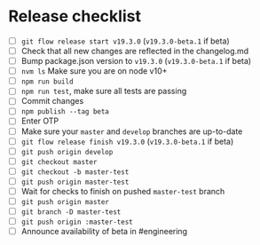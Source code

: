 # Release checklist
- [ ] `git flow release start v19.3.0` (`v19.3.0-beta.1` if beta)
- [ ] Check that all new changes are reflected in the changelog.md
- [ ] Bump package.json version to `v19.3.0` (`v19.3.0-beta.1` if beta)
- [ ] `nvm ls` Make sure you are on node v10+ 
- [ ] `npm run build`
- [ ] `npm run test`, make sure all tests are passing
- [ ] Commit changes
- [ ] `npm publish --tag beta`
- [ ] Enter OTP
- [ ] Make sure your `master` and `develop` branches are up-to-date
- [ ] `git flow release finish v19.3.0` (`v19.3.0-beta.1` if beta)
- [ ] `git push origin develop`
- [ ] `git checkout master`
- [ ] `git checkout -b master-test`
- [ ] `git push origin master-test`
- [ ] Wait for checks to finish on pushed `master-test` branch
- [ ] `git push origin master`
- [ ] `git branch -D master-test`
- [ ] `git push origin :master-test`
- [ ] Announce availability of beta in #engineering
